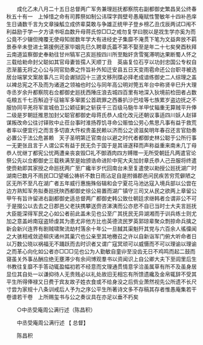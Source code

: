 <!-- { "loadSidebar": true } -->
　　成化乙未八月二十五日总督两广军务兼理廵抚都察院右副都御史繁昌吴公终春秋五十有一　上悼惜之命有司葬祭如制公讳琛字舆壁号愚庵赋性警敏年十四补邑庠生日诵数千言为文章操觚立成侪辈莫敢与争雄正统甲子登乡榜乙丑戊辰两试□闱不利益励于学一夕方读书呕血数升母蒋氏惊□□之戒勿复学曰脱以是戕生学亦奚为而公竟不少辍但掩覆无使母知居数年学大有进经史子集靡不淹贯下笔为文益奔放不羁景泰辛未登进士第援例还家毕姻先巳久聘章氏葢不第不娶至是年二十七矣癸酉秋拜云南道监察御史奉勑往甘州犒军己亥廵按四川所至黜奸贪雪冤滞明达果断蜀人怀之三载给勑命封父聪如其官母妻皆孺人天顺丁丑　英庙复位石亨以功封忠国公专权自恣渐蓄无将之心公与同官劾奏之忤旨补外知迁安县五日天变雨雹命还公台职寻被选居台端掌文案故事凡三司会谳狱囚十三道文移刑牒必择老成谙练御史二人综理之盖以裨总宪之不及而为诸道之领袖也时公与同年高公明对筦五年台中称贤辛巳升大理寺丞岁余升都察院右佥都御史廵抚西陲庄浪去城四百里有地深入狄境前检田者占数屯粮五千七百斛迫于征输军多窜匿公首疏罪之西番扒沙巴哇等七族累岁盗边抚之不服协同平羌将军宣城伯卫公颖征剿之斩获千三百级马駞牛羊甲仗辎重无算贼平升俸二级是岁朝廷推恩加封父聪官都御史母蒋氏恭人成化改元还朝议事适四川妖人赵铎谋叛改命公往讨铎败中止莅台事时淮扬荐饥寻命公赈恤公劳心焦思凡事有益于救荒者率以便宜行之而言多切直大忤权贵虽民赖以济而公之谤滋矣明年春召还言官劾奏必置公于法公危甚赖　天子圣明第迁官南台以避之时代者都御史林公聪于公所行事一无更张且言于人谓公实有益于民无负于国于是其诬遂释而声称益重来南未几丁母恭人忧继丁都宪公忧两遭亲丧哀毁□礼不御酒肉四方赙赠一无所受朝廷凡两遣官论祭公先以佥都御史三载秩满至是始颁诰命进阶中宪大夫加封章氏恭人己丑服将终遣使赍勑即其家授之命廵抚两广至广纔半岁代回南台未至复遣使以勑授公廵抚湖广时湖南巳数月不雨民□□望哺公祷祈不数日雨沾足自是拊循郡邑问民疾苦穷荒僻陋之区无所不至凡在湖广者五年威行惠施殊俗辑和会宁夏花马池达寇入境兵部以公尝在边方熟知军务拟奏廵抚陜西都御史徐公易置而湖广镇守三司又从民之欲两上章留公甲午有旨许留进右副都御史适总督两广都御史韩公致仕朝廷求继韩者佥谓非公不可于是掇公以去去之日郡邑父老扶携攀送赍咨涕洟而公亦悲不自已当时士大夫言廵抚大臣能深得军民之心如公者前此盖未见也公至广其抚民无异湖湘而于训兵练士则尤加之意盖岭南寇盗矫虔其为患尤非他方比也英德流民罗英郭琼辈聚众剽掠命兵擒之新会新兴连界有剧贼啸聚流劫村落余十年公一旦馘其渠魁歼其党与六百余人徭徸闻之大骇相戒敛迹柳庆诸州其巢穴也公亲至其地檄召之许以自新诣军门俯大听命者日以万数公晓以祸福无不踊跃而去时识者又谓广寇冥顽可以威慑而不可以理谕以理谕之而革心向化如公者亦□□□见也公为人勤敏自童丱至没齿无日不鸡鸣而起二鼓而寝虽关外事丛酬应绝无壅滞少有余间博观羣书以资闻识上自公卿大夫下至闾里后生书教往复靡不手答动辄盈幅初若不经意而文理通贯情意孚洽虽属草有所不及虽身居显位其自处一以谦抑待人无贵贱必以礼处故旧无相忘有所馈遗纔及金帛辄辞不受其平生所得俸禄又日费于宾友故子姓衣食或不给身没之后赀业萧然视先公所遗不长尺寸尝为家规十八条训戒后人予为之序公平生所著诗文多不存稿其存者惟愚庵集若干卷谱若干卷　上所赐玺书与公之奏议具在亦足以垂不朽矣 

　　○中丞受庵周公满行述（陈昌积） 

　　中丞受庵周公满行述 【 总督】 

　　陈昌积 
